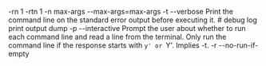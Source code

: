 -rn 1
-rtn 1
-n max-args  --max-args=max-args
-t           --verbose            Print the command line on the standard error output before executing it. # debug log print output dump
-p           --interactive        Prompt  the  user  about whether to run each command line and read a line from the terminal.  Only run the command line if the response starts with `y' or `Y'.  Implies -t.
-r           --no-run-if-empty
